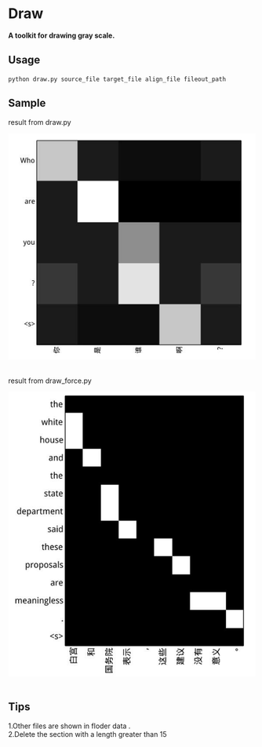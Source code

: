 # Draw

**A toolkit for drawing gray scale.**
<br>

## Usage 
    python draw.py source_file target_file align_file fileout_path

## Sample
result from draw.py
<div align="center">
   <img alt="Alignment" src="./data/sample.jpg"><br><br>
</div>

result from draw_force.py
<div align="center">
   <img alt="AlignmentForce" src="./data/sample_force.jpg"><br><br>
</div>

## Tips 
1.Other files are shown in floder data . <br>
2.Delete the section with a length greater than 15
